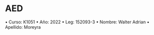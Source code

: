 # AED


  •	Curso: K1051
  •	Año: 2022
  •	Leg: 152093-3
  •	Nombre: Walter Adrian
  •	Apellido: Moreyra
